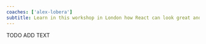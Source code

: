 ```yaml
---
coaches: ['alex-lobera']
subtitle: Learn in this workshop in London how React can look great and encourage design consistency using Design Systems
---
```


TODO ADD TEXT
